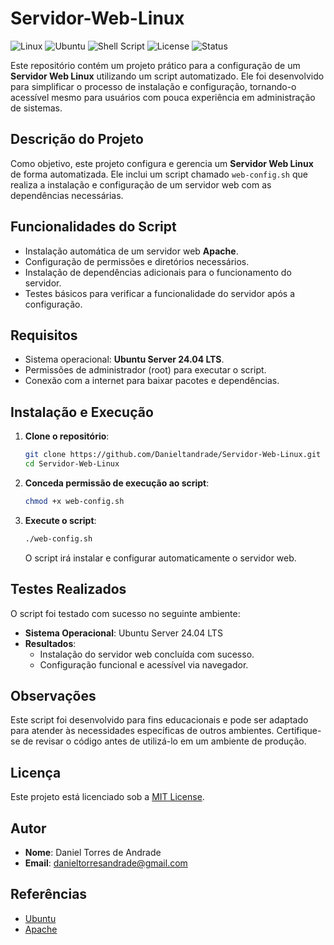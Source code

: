 # Servidor-Web-Linux

![Linux](https://img.shields.io/badge/Platform-Linux-blue)
![Ubuntu](https://img.shields.io/badge/Ubuntu-24.04%20LTS-orange)
![Shell Script](https://img.shields.io/badge/Shell%20Script-Bash-blue)
![License](https://img.shields.io/badge/License-MIT-green)
![Status](https://img.shields.io/badge/Status-Operational-brightgreen)

Este repositório contém um projeto prático para a configuração de um __Servidor Web Linux__ utilizando um script automatizado. Ele foi desenvolvido para simplificar o processo de instalação e configuração, tornando-o acessível mesmo para usuários com pouca experiência em administração de sistemas.

## Descrição do Projeto

Como objetivo, este projeto configura e gerencia um __Servidor Web Linux__ de forma automatizada. Ele inclui um script chamado `web-config.sh` que realiza a instalação e configuração de um servidor web com as dependências necessárias.

## Funcionalidades do Script

- Instalação automática de um servidor web __Apache__.
- Configuração de permissões e diretórios necessários.
- Instalação de dependências adicionais para o funcionamento do servidor.
- Testes básicos para verificar a funcionalidade do servidor após a configuração.

## Requisitos

- Sistema operacional: **Ubuntu Server 24.04 LTS**.
- Permissões de administrador (root) para executar o script.
- Conexão com a internet para baixar pacotes e dependências.

## Instalação e Execução

1. **Clone o repositório**:
    ```bash
    git clone https://github.com/Danieltandrade/Servidor-Web-Linux.git
    cd Servidor-Web-Linux
    ```

2. **Conceda permissão de execução ao script**:
    ```bash
    chmod +x web-config.sh
    ```

3. **Execute o script**:
    ```bash
    ./web-config.sh
    ```

    O script irá instalar e configurar automaticamente o servidor web.

## Testes Realizados

O script foi testado com sucesso no seguinte ambiente:

- **Sistema Operacional**: Ubuntu Server 24.04 LTS
- **Resultados**:
  - Instalação do servidor web concluída com sucesso.
  - Configuração funcional e acessível via navegador.

## Observações

Este script foi desenvolvido para fins educacionais e pode ser adaptado para atender às necessidades específicas de outros ambientes. Certifique-se de revisar o código antes de utilizá-lo em um ambiente de produção.

## Licença

Este projeto está licenciado sob a [MIT License](LICENSE).

## Autor

- **Nome**: Daniel Torres de Andrade
- **Email**: danieltorresandrade@gmail.com

## Referências

- [Ubuntu](https://ubuntu.com/)
- [Apache](https://apache.org/)

